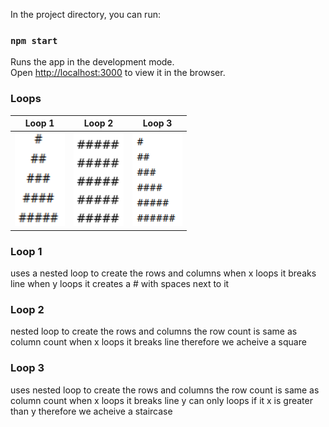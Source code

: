 
In the project directory, you can run:

### `npm start`

Runs the app in the development mode.\
Open [http://localhost:3000](http://localhost:3000) to view it in the browser.

### Loops

| Loop 1  | Loop 2 | Loop 3 |
| ------------- | ------------- | ------------  |
| <img src="./github/images/loop1.png" width=80 height=150></img>  | <img src="./github/images/loop2.png" width=80 height=150></img>  | <img src="./github/images/loop3.png" width=80 height=150></img>  |

### Loop 1

uses a nested loop to create the rows and columns when x loops it breaks line when y loops it creates a # with spaces next to it


### Loop 2

nested loop to create the rows and columns the row count is same as column count when x loops it breaks line therefore we acheive a square

### Loop 3

uses nested loop to create the rows and columns the row count is same as column count when x loops it breaks line y can only loops if it x is greater than y therefore we acheive a staircase